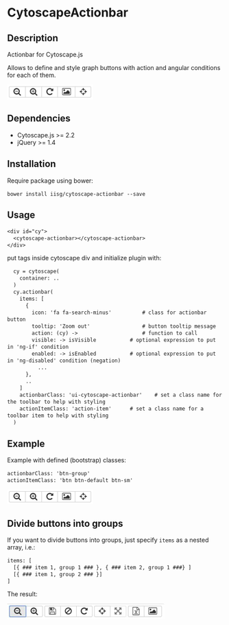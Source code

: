 # CytoscapeActionbar

## Description
Actionbar for Cytoscape.js

Allows to define and style graph buttons with action and angular conditions for each of them.

![cytoscape actionbar](https://raw.githubusercontent.com/iisg/cytoscape-actionbar/angularized/images/cytoscape-actionbar.png)

## Dependencies
 * Cytoscape.js >= 2.2
 * jQuery >= 1.4

## Installation
Require package using bower:

```
bower install iisg/cytoscape-actionbar --save
```

## Usage

```
<div id="cy">
  <cytoscape-actionbar></cytoscape-actionbar>
</div>
```

put tags inside cytoscape div and initialize plugin with:


```
  cy = cytoscape(
    container: ..
  )
  cy.actionbar(
    items: [
      {
        icon: 'fa fa-search-minus'      	# class for actionbar button
        tooltip: 'Zoom out'             	# button tooltip message
        action: (cy) ->                 	# function to call
        visible: -> isVisible			# optional expression to put in 'ng-if' condition
        enabled: -> isEnabled			# optional expression to put in 'ng-disabled' condition (negation)
          ...
      },
      ..
    ]
    actionbarClass: 'ui-cytoscape-actionbar' 	# set a class name for the toolbar to help with styling
    actionItemClass: 'action-item' 		# set a class name for a toolbar item to help with styling
  )
```

## Example

Example with defined (bootstrap) classes:

```
actionbarClass: 'btn-group'
actionItemClass: 'btn btn-default btn-sm'
```


![cytoscape actionbar](https://raw.githubusercontent.com/iisg/cytoscape-actionbar/angularized/images/cytoscape-actionbar.png)

## Divide buttons into groups

If you want to divide buttons into groups, just specify `items` as a nested array, i.e.:

```
items: [
  [{ ### item 1, group 1 ### }, { ### item 2, group 1 ###} ]
  [{ ### item 1, group 2 ### }]
]
```

The result:

![cytoscape actionbar](https://raw.githubusercontent.com/iisg/cytoscape-actionbar/angularized/images/cytoscape-actionbar-groups.png)
